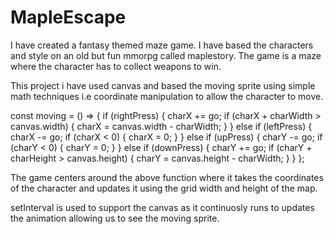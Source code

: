 # MapleEscape

I have created a fantasy themed maze game.
I have based the characters and style on an old but fun mmorpg called maplestory.
The game is a maze where the character has to collect weapons to win.

This project i have used canvas and based the moving sprite using simple math techniques i.e coordinate manipulation to allow the character to move.

const moving = () => {
  if (rightPress) {
    charX += go;
    if (charX + charWidth > canvas.width) {
      charX = canvas.width - charWidth;
    }
  } else if (leftPress) {
    charX -= go;
    if (charX < 0) {
      charX = 0;
    }
  } else if (upPress) {
    charY -= go;
    if (charY < 0) {
      charY = 0;
    }
  } else if (downPress) {
    charY += go;
    if (charY + charHeight > canvas.height) {
      charY = canvas.height - charWidth;
    }
  }
};


The game centers around the above function where it takes the coordinates of the character and updates it using the grid width and height of the map.


setInterval is used to support the canvas as it continuosly runs to updates the animation allowing us to see the moving sprite.
